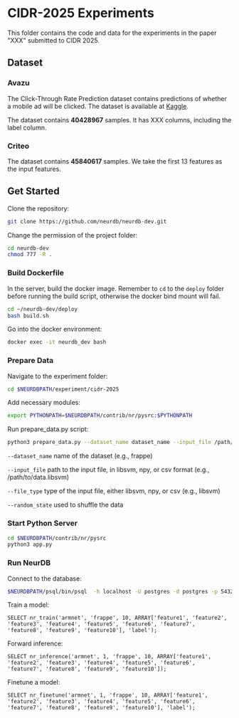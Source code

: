 # CIDR-2025 Experiments

This folder contains the code and data for the experiments in the paper "XXX" submitted to CIDR 2025.

## Dataset

### Avazu

The Click-Through Rate Prediction dataset contains predictions of whether a mobile ad will be clicked. The dataset is available at [Kaggle](https://www.kaggle.com/c/avazu-ctr-prediction/data). 

The dataset contains **40428967** samples. It has XXX columns, including the label column.

### Criteo

The dataset contains **45840617** samples. We take the first 13 features as the input features.


## Get Started

Clone the repository:
```bash
git clone https://github.com/neurdb/neurdb-dev.git
```

Change the permission of the project folder:
```bash
cd neurdb-dev
chmod 777 -R .
```

### Build Dockerfile
In the server, build the docker image. Remember to `cd` to the `deploy` folder before running the build script, otherwise the docker bind mount will fail.
```bash
cd ~/neurdb-dev/deploy
bash build.sh
```

Go into the docker environment:
```bash
docker exec -it neurdb_dev bash
```

### Prepare Data
Navigate to the experiment folder:
```bash
cd $NEURDBPATH/experiment/cidr-2025
```

Add necessary modules:
```bash
export PYTHONPATH=$NEURDBPATH/contrib/nr/pysrc:$PYTHONPATH
```

Run prepare_data.py script:
```bash
python3 prepare_data.py --dataset_name dataset_name --input_file /path/to/data.libsvm --file_type libsvm --random_state 10
```

`--dataset_name` name of the dataset (e.g., frappe)

`--input_file` path to the input file, in libsvm, npy, or csv format (e.g., /path/to/data.libsvm)

`--file_type` type of the input file, either libsvm, npy, or csv (e.g., libsvm)

`--random_state` used to shuffle the data

### Start Python Server
```bash
cd $NEURDBPATH/contrib/nr/pysrc
python3 app.py
```

### Run NeurDB
Connect to the database:
```bash
$NEURDBPATH/psql/bin/psql  -h localhost -U postgres -d postgres -p 5432
```

Train a model:
```postgresql
SELECT nr_train('armnet', 'frappe', 10, ARRAY['feature1', 'feature2', 'feature3', 'feature4', 'feature5', 'feature6', 'feature7', 'feature8', 'feature9', 'feature10'], 'label');
```

Forward inference:
```postgresql
SELECT nr_inference('armnet', 1, 'frappe', 10, ARRAY['feature1', 'feature2', 'feature3', 'feature4', 'feature5', 'feature6', 'feature7', 'feature8', 'feature9', 'feature10']);
```

Finetune a model:
```postgresql
SELECT nr_finetune('armnet', 1, 'frappe', 10, ARRAY['feature1', 'feature2', 'feature3', 'feature4', 'feature5', 'feature6', 'feature7', 'feature8', 'feature9', 'feature10'], 'label');
```
